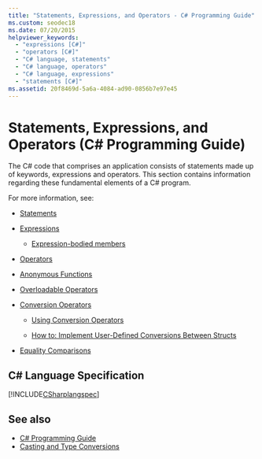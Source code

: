 ```yaml
---
title: "Statements, Expressions, and Operators - C# Programming Guide"
ms.custom: seodec18
ms.date: 07/20/2015
helpviewer_keywords: 
  - "expressions [C#]"
  - "operators [C#]"
  - "C# language, statements"
  - "C# language, operators"
  - "C# language, expressions"
  - "statements [C#]"
ms.assetid: 20f8469d-5a6a-4084-ad90-0856b7e97e45
---
```

# Statements, Expressions, and Operators (C# Programming Guide)
The C# code that comprises an application consists of statements made up of keywords, expressions and operators. This section contains information regarding these fundamental elements of a C# program.  
  
 For more information, see:  
  
-   [Statements](statements.md)  
  
-   [Expressions](expressions.md)  
  
    -   [Expression-bodied members](expression-bodied-members.md)
 
-   [Operators](operators.md)  
  
-   [Anonymous Functions](anonymous-functions.md)  
  
-   [Overloadable Operators](overloadable-operators.md)  
  
-   [Conversion Operators](conversion-operators.md)  
  
    -   [Using Conversion Operators](using-conversion-operators.md)  
  
    -   [How to: Implement User-Defined Conversions Between Structs](how-to-implement-user-defined-conversions-between-structs.md)  
  
-   [Equality Comparisons](equality-comparisons.md)  
  
## C# Language Specification  
 [!INCLUDE[CSharplangspec](~/includes/csharplangspec-md.md)]  
  
## See also

- [C# Programming Guide](../../../csharp/programming-guide/index.md)
- [Casting and Type Conversions](../../../csharp/programming-guide/types/casting-and-type-conversions.md)
